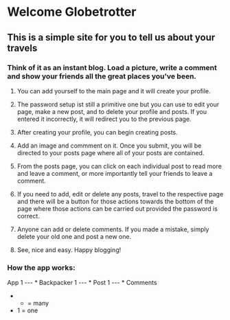 # Welcome Globetrotter

## This is a simple site for you to tell us about your travels

### Think of it as an instant blog. Load a picture, write a comment and show your friends all the great places you've been.

1. You can add yourself to the main page and it will create your profile. 

2. The password setup ist still a primitive one but you can use to edit your page, make a new post, and to delete your profile and posts. If you entered it incorrectly, it will redirect you to the previous page.

3. After creating your profile, you can begin creating posts. 

4. Add an image and commment on it. Once you submit, you will be directed to your posts page where all of your posts are contained.

5. From the posts page, you can click on each individual post to read more and leave a comment, or more importantly tell your friends to leave a comment. 

6. If you need to add, edit or delete any posts, travel to the respective page and there will be a button for those actions towards the bottom of the page where those actions can be carried out provided the password is correct. 

7. Anyone can add or delete comments. If you made a mistake, simply delete your old one and post a new one.

8. See, nice and easy. Happy blogging!

### How the app works: 

App 1 --- * Backpacker 1 --- * Post 1 --- * Comments

- * = many
- 1 = one

